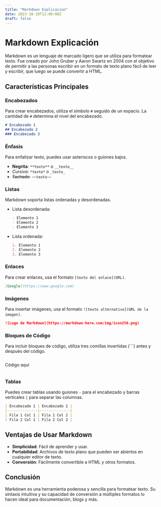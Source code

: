 ```yaml
---
title: "Markdown Explicacion"
date: 2023-10-10T12:00:00Z
draft: false
---
```

# Markdown Explicación

Markdown es un lenguaje de marcado ligero que se utiliza para formatear texto. Fue creado por John Gruber y Aaron Swartz en 2004 con el objetivo de permitir a las personas escribir en un formato de texto plano fácil de leer y escribir, que luego se puede convertir a HTML.

## Características Principales

### Encabezados
Para crear encabezados, utiliza el símbolo `#` seguido de un espacio. La cantidad de `#` determina el nivel del encabezado.

```markdown
# Encabezado 1
## Encabezado 2
### Encabezado 3
```

### Énfasis
Para enfatizar texto, puedes usar asteriscos o guiones bajos.

- **Negrita**: `**texto**` o `__texto__`
- *Cursiva*: `*texto*` o `_texto_`
- ~~Tachado~~: `~~texto~~`

### Listas
Markdown soporta listas ordenadas y desordenadas.

- Lista desordenada:
    ```markdown
    - Elemento 1
    - Elemento 2
    - Elemento 3
    ```

- Lista ordenada:
    ```markdown
    1. Elemento 1
    2. Elemento 2
    3. Elemento 3
    ```

### Enlaces
Para crear enlaces, usa el formato `[texto del enlace](URL)`.

```markdown
[Google](https://www.google.com)
```

### Imágenes
Para insertar imágenes, usa el formato `![texto alternativo](URL de la imagen)`.

```markdown
![Logo de Markdown](https://markdown-here.com/img/icon256.png)
```

### Bloques de Código
Para incluir bloques de código, utiliza tres comillas invertidas (```) antes y después del código.

```markdown
```
Código aquí
```
```

### Tablas
Puedes crear tablas usando guiones `-` para el encabezado y barras verticales `|` para separar las columnas.

```markdown
| Encabezado 1 | Encabezado 2 |
|--------------|--------------|
| Fila 1 Col 1 | Fila 1 Col 2 |
| Fila 2 Col 1 | Fila 2 Col 2 |
```

## Ventajas de Usar Markdown
- **Simplicidad**: Fácil de aprender y usar.
- **Portabilidad**: Archivos de texto plano que pueden ser abiertos en cualquier editor de texto.
- **Conversión**: Fácilmente convertible a HTML y otros formatos.

## Conclusión
Markdown es una herramienta poderosa y sencilla para formatear texto. Su sintaxis intuitiva y su capacidad de conversión a múltiples formatos lo hacen ideal para documentación, blogs y más.
